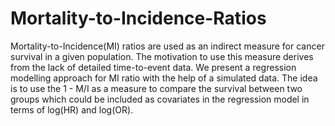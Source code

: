 
# Mortality-to-Incidence-Ratios
Mortality-to-Incidence(MI) ratios are used as an indirect measure for cancer survival in a given population. The motivation to use this measure derives from the lack of detailed time-to-event data. We present a regression modelling approach for MI ratio with the help of a simulated data. The idea is to use the 1 - M/I as a measure to compare the survival between two groups which could be included as covariates in the regression model in terms of log(HR) and log(OR).

